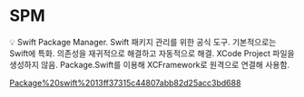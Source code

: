 # SPM

<aside>
💡 Swift Package Manager.
Swift 패키지 관리를 위한 공식 도구.
기본적으로는 Swift에 특화.
의존성을 재귀적으로 해결하고 자동적으로 해결.
XCode Project 파일을 생성하지 않음.
Package.Swift를 이용해 XCFramework로 원격으로 연결해 사용함.

</aside>

[Package%20swift%2013ff37315c44807abb82d25acc3bd688](Package%20swift%2013ff37315c44807abb82d25acc3bd688)